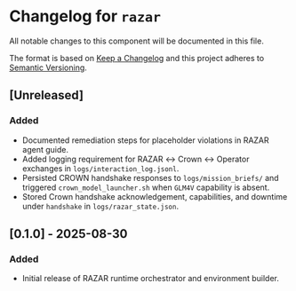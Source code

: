 # Changelog for `razar`

All notable changes to this component will be documented in this file.

The format is based on [Keep a Changelog](https://keepachangelog.com/en/1.0.0/) and this project adheres to [Semantic Versioning](https://semver.org/spec/v2.0.0.html).

## [Unreleased]

### Added
- Documented remediation steps for placeholder violations in RAZAR agent
  guide.
- Added logging requirement for RAZAR ↔ Crown ↔ Operator exchanges in `logs/interaction_log.jsonl`.
- Persisted CROWN handshake responses to `logs/mission_briefs/` and
  triggered `crown_model_launcher.sh` when `GLM4V` capability is absent.
- Stored Crown handshake acknowledgement, capabilities, and downtime under
  `handshake` in `logs/razar_state.json`.

## [0.1.0] - 2025-08-30

### Added
- Initial release of RAZAR runtime orchestrator and environment builder.

